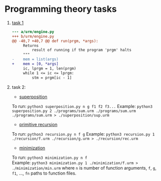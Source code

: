 # Programming theory tasks

1. [task 1](./task1.diff)
    ```diff
    --- a/urm/engine.py
    +++ b/urm/engine.py
    @@ -40,7 +40,7 @@ def run(prgm, *args):
         Returns
             result of running if the program 'prgm' halts
         """
    -    mem = list(args)
    +    mem = [0, *args]
         ic, lprgm = 1, len(prgm)
         while 1 <= ic <= lprgm:
             stm = prgm[ic - 1]
    ```
2. task 2:
    - [superposition](./superposition.py)  
    
    To run: `python3 superposition.py n g f1 f2 f3...`
    Example: `python3 superposition.py 2 ./programs/sum.urm ./programs/sum.urm ./programs/sum.urm > ./superposition/sup.urm`
    - [primitive recursion](./recursion.py)  
    
    To run: `python3 recursion.py n f g`
    Example: `python3 recursion.py 1 ./recursion/f.urm ./recursion/g.urm > ./recursion/rec.urm`
    - [minimization](./minimization.py)  
    
    To run: `python3 minimization.py n f`  
    Example: `python3 minimization.py 1 ./minimization/f.urm > ./minimization/min.urm`
    where `n` is number of function arguments, `f`, `g`, `f1`, ..., `fn` paths to function files.
